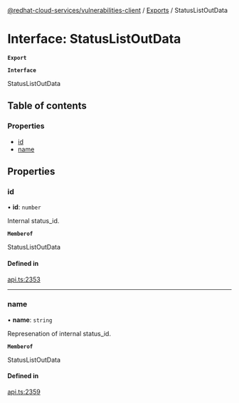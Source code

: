 [@redhat-cloud-services/vulnerabilities-client](../README.md) / [Exports](../modules.md) / StatusListOutData

# Interface: StatusListOutData

**`Export`**

**`Interface`**

StatusListOutData

## Table of contents

### Properties

- [id](StatusListOutData.md#id)
- [name](StatusListOutData.md#name)

## Properties

### id

• **id**: `number`

Internal status_id.

**`Memberof`**

StatusListOutData

#### Defined in

[api.ts:2353](https://github.com/mkholjuraev/javascript-clients/blob/master/packages/vulnerabilities/git-api/api.ts#L2353)

___

### name

• **name**: `string`

Represenation of internal status_id.

**`Memberof`**

StatusListOutData

#### Defined in

[api.ts:2359](https://github.com/mkholjuraev/javascript-clients/blob/master/packages/vulnerabilities/git-api/api.ts#L2359)
